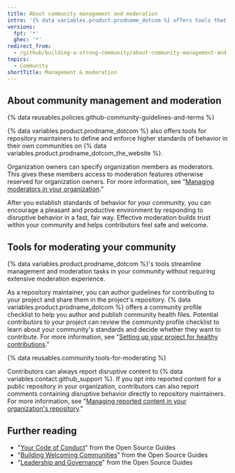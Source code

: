 ```yaml
---
title: About community management and moderation
intro: '{% data variables.product.prodname_dotcom %} offers tools that help repository maintainers establish and enforce standards of behavior in their communities on {% data variables.product.prodname_dotcom_the_website %}.'
versions:
  fpt: '*'
  ghec: '*'
redirect_from:
  - /github/building-a-strong-community/about-community-management-and-moderation
topics:
  - Community
shortTitle: Management & moderation
---
```


## About community management and moderation

{% data reusables.policies.github-community-guidelines-and-terms %}

{% data variables.product.prodname_dotcom %} also offers tools for repository maintainers to define and enforce higher standards of behavior in their own communities on {% data variables.product.prodname_dotcom_the_website %}.

Organization owners can specify organization members as moderators. This gives these members access to moderation features otherwise reserved for organization owners. For more information, see "[Managing moderators in your organization](/organizations/managing-peoples-access-to-your-organization-with-roles/managing-moderators-in-your-organization)."

After you establish standards of behavior for your community, you can encourage a pleasant and productive environment by responding to disruptive behavior in a fast, fair way. Effective moderation builds trust within your community and helps contributors feel safe and welcome.

## Tools for moderating your community

{% data variables.product.prodname_dotcom %}'s tools streamline management and moderation tasks in your community without requiring extensive moderation experience.

As a repository maintainer, you can author guidelines for contributing to your project and share them in the project's repository. {% data variables.product.prodname_dotcom %} offers a community profile checklist to help you author and publish community health files. Potential contributors to your project can review the community profile checklist to learn about your community's standards and decide whether they want to contribute. For more information, see "[Setting up your project for healthy contributions](/communities/setting-up-your-project-for-healthy-contributions)."

{% data reusables.community.tools-for-moderating %}

Contributors can always report disruptive content to {% data variables.contact.github_support %}. If you opt into reported content for a public repository in your organization, contributors can also report comments containing disruptive behavior directly to repository maintainers. For more information, see "[Managing reported content in your organization's repository](/communities/moderating-comments-and-conversations/managing-reported-content-in-your-organizations-repository)."

## Further reading

- "[Your Code of Conduct](https://opensource.guide/code-of-conduct/)" from the Open Source Guides
- "[Building Welcoming Communities](https://opensource.guide/building-community/)" from the Open Source Guides
- "[Leadership and Governance](https://opensource.guide/leadership-and-governance/)" from the Open Source Guides
